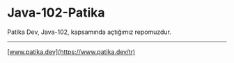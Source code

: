 # Java-102-Patika
Patika Dev, Java-102, kapsamında açtığımız repomuzdur.
***
[www.patika.dev](https://www.patika.dev/tr)